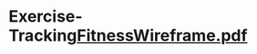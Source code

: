 # Exercise-Tracking[FitnessWireframe.pdf](https://github.com/ZachGleason/Exercise-Tracking/files/8903027/FitnessWireframe.pdf)
